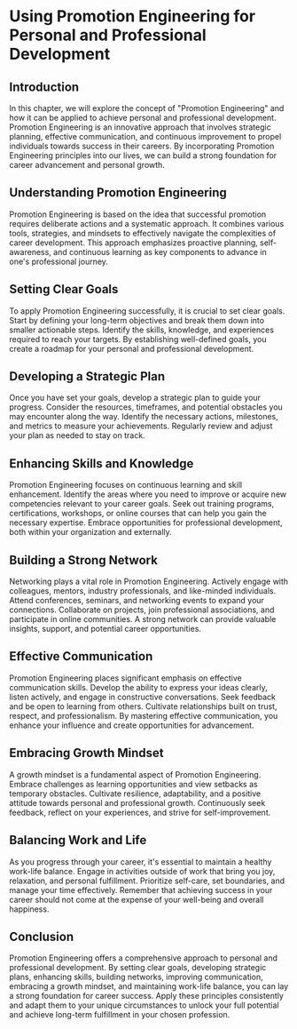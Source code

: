 Using Promotion Engineering for Personal and Professional Development
==============================================================================

Introduction
------------

In this chapter, we will explore the concept of "Promotion Engineering" and how it can be applied to achieve personal and professional development. Promotion Engineering is an innovative approach that involves strategic planning, effective communication, and continuous improvement to propel individuals towards success in their careers. By incorporating Promotion Engineering principles into our lives, we can build a strong foundation for career advancement and personal growth.

Understanding Promotion Engineering
-----------------------------------

Promotion Engineering is based on the idea that successful promotion requires deliberate actions and a systematic approach. It combines various tools, strategies, and mindsets to effectively navigate the complexities of career development. This approach emphasizes proactive planning, self-awareness, and continuous learning as key components to advance in one's professional journey.

Setting Clear Goals
-------------------

To apply Promotion Engineering successfully, it is crucial to set clear goals. Start by defining your long-term objectives and break them down into smaller actionable steps. Identify the skills, knowledge, and experiences required to reach your targets. By establishing well-defined goals, you create a roadmap for your personal and professional development.

Developing a Strategic Plan
---------------------------

Once you have set your goals, develop a strategic plan to guide your progress. Consider the resources, timeframes, and potential obstacles you may encounter along the way. Identify the necessary actions, milestones, and metrics to measure your achievements. Regularly review and adjust your plan as needed to stay on track.

Enhancing Skills and Knowledge
------------------------------

Promotion Engineering focuses on continuous learning and skill enhancement. Identify the areas where you need to improve or acquire new competencies relevant to your career goals. Seek out training programs, certifications, workshops, or online courses that can help you gain the necessary expertise. Embrace opportunities for professional development, both within your organization and externally.

Building a Strong Network
-------------------------

Networking plays a vital role in Promotion Engineering. Actively engage with colleagues, mentors, industry professionals, and like-minded individuals. Attend conferences, seminars, and networking events to expand your connections. Collaborate on projects, join professional associations, and participate in online communities. A strong network can provide valuable insights, support, and potential career opportunities.

Effective Communication
-----------------------

Promotion Engineering places significant emphasis on effective communication skills. Develop the ability to express your ideas clearly, listen actively, and engage in constructive conversations. Seek feedback and be open to learning from others. Cultivate relationships built on trust, respect, and professionalism. By mastering effective communication, you enhance your influence and create opportunities for advancement.

Embracing Growth Mindset
------------------------

A growth mindset is a fundamental aspect of Promotion Engineering. Embrace challenges as learning opportunities and view setbacks as temporary obstacles. Cultivate resilience, adaptability, and a positive attitude towards personal and professional growth. Continuously seek feedback, reflect on your experiences, and strive for self-improvement.

Balancing Work and Life
-----------------------

As you progress through your career, it's essential to maintain a healthy work-life balance. Engage in activities outside of work that bring you joy, relaxation, and personal fulfillment. Prioritize self-care, set boundaries, and manage your time effectively. Remember that achieving success in your career should not come at the expense of your well-being and overall happiness.

Conclusion
----------

Promotion Engineering offers a comprehensive approach to personal and professional development. By setting clear goals, developing strategic plans, enhancing skills, building networks, improving communication, embracing a growth mindset, and maintaining work-life balance, you can lay a strong foundation for career success. Apply these principles consistently and adapt them to your unique circumstances to unlock your full potential and achieve long-term fulfillment in your chosen profession.
